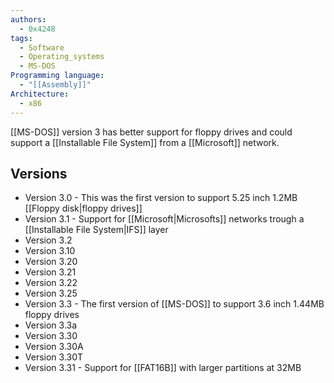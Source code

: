 ```yaml
---
authors: 
  - 0x4248
tags:
  - Software
  - Operating_systems
  - MS-DOS
Programming language:
  - "[[Assembly]]"
Architecture:
  - x86
---
```

[[MS-DOS]] version 3 has better support for floppy drives and could support a [[Installable File System]] from a [[Microsoft]] network.
## Versions
- Version 3.0 - This was the first version to support 5.25 inch 1.2MB [[Floppy disk|floppy drives]]
- Version 3.1 - Support for [[Microsoft|Microsofts]] networks trough a [[Installable File System|IFS]] layer 
- Version 3.2
- Version 3.10
- Version 3.20
- Version 3.21
- Version 3.22
- Version 3.25
- Version 3.3 - The first version of [[MS-DOS]] to support 3.6 inch 1.44MB floppy drives
- Version 3.3a
- Version 3.30
- Version 3.30A
- Version 3.30T
- Version 3.31  - Support for [[FAT16B]] with larger partitions at 32MB
